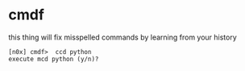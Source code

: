 # cmdf

this thing will fix misspelled commands by learning from your history

```
[n0x] cmdf>  ccd python                                    
execute mcd python (y/n)?   
```
